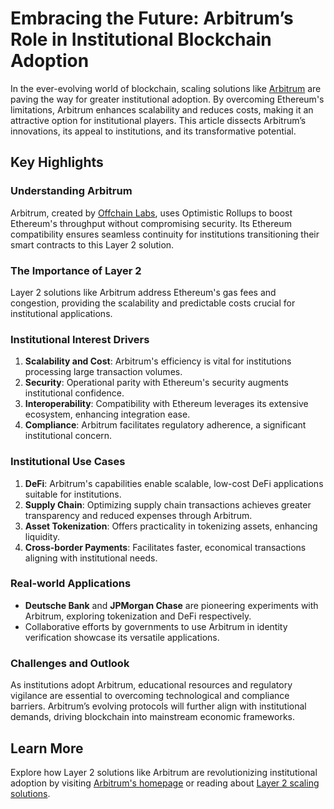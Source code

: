 # Embracing the Future: Arbitrum’s Role in Institutional Blockchain Adoption

In the ever-evolving world of blockchain, scaling solutions like [Arbitrum](https://offchainlabs.com/arbitrum/) are paving the way for greater institutional adoption. By overcoming Ethereum's limitations, Arbitrum enhances scalability and reduces costs, making it an attractive option for institutional players. This article dissects Arbitrum’s innovations, its appeal to institutions, and its transformative potential.

## Key Highlights

### Understanding Arbitrum

Arbitrum, created by [Offchain Labs](https://offchainlabs.com/), uses Optimistic Rollups to boost Ethereum's throughput without compromising security. Its Ethereum compatibility ensures seamless continuity for institutions transitioning their smart contracts to this Layer 2 solution.

### The Importance of Layer 2

Layer 2 solutions like Arbitrum address Ethereum's gas fees and congestion, providing the scalability and predictable costs crucial for institutional applications.

### Institutional Interest Drivers

1. **Scalability and Cost**: Arbitrum's efficiency is vital for institutions processing large transaction volumes.
2. **Security**: Operational parity with Ethereum's security augments institutional confidence.
3. **Interoperability**: Compatibility with Ethereum leverages its extensive ecosystem, enhancing integration ease.
4. **Compliance**: Arbitrum facilitates regulatory adherence, a significant institutional concern.

### Institutional Use Cases 

1. **DeFi**: Arbitrum's capabilities enable scalable, low-cost DeFi applications suitable for institutions.
2. **Supply Chain**: Optimizing supply chain transactions achieves greater transparency and reduced expenses through Arbitrum.
3. **Asset Tokenization**: Offers practicality in tokenizing assets, enhancing liquidity.
4. **Cross-border Payments**: Facilitates faster, economical transactions aligning with institutional needs.

### Real-world Applications

- **Deutsche Bank** and **JPMorgan Chase** are pioneering experiments with Arbitrum, exploring tokenization and DeFi respectively.
- Collaborative efforts by governments to use Arbitrum in identity verification showcase its versatile applications.

### Challenges and Outlook

As institutions adopt Arbitrum, educational resources and regulatory vigilance are essential to overcoming technological and compliance barriers. Arbitrum’s evolving protocols will further align with institutional demands, driving blockchain into mainstream economic frameworks.

## Learn More

Explore how Layer 2 solutions like Arbitrum are revolutionizing institutional adoption by visiting [Arbitrum's homepage](https://offchainlabs.com/arbitrum/) or reading about [Layer 2 scaling solutions](https://ethereum.org/en/developers/docs/scaling/layer-2-rollups/).